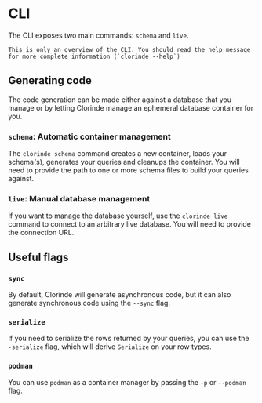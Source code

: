 # CLI
The CLI exposes two main commands: `schema` and `live`.

```admonish note
This is only an overview of the CLI. You should read the help message for more complete information (`clorinde --help`)
```

## Generating code
The code generation can be made either against a database that you manage or by letting Clorinde manage an ephemeral database container for you.

### `schema`: Automatic container management
The `clorinde schema` command creates a new container, loads your schema(s), generates your queries and cleanups the container. You will need to provide the path to one or more schema files to build your queries against.

### `live`: Manual database management
If you want to manage the database yourself, use the `clorinde live` command to connect to an arbitrary live database. You will need to provide the connection URL.

## Useful flags
### `sync`
By default, Clorinde will generate asynchronous code, but it can also generate synchronous code using the `--sync` flag.

### `serialize`
If you need to serialize the rows returned by your queries, you can use the `--serialize` flag, which will derive `Serialize` on your row types.

### `podman`
You can use `podman` as a container manager by passing the `-p` or `--podman` flag.
